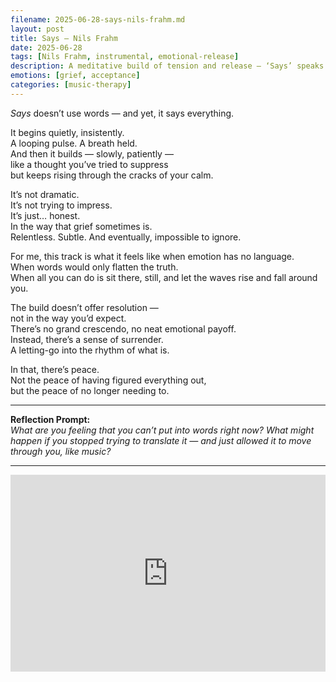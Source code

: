 ```yaml
---
filename: 2025-06-28-says-nils-frahm.md
layout: post
title: Says – Nils Frahm
date: 2025-06-28
tags: [Nils Frahm, instrumental, emotional-release]
description: A meditative build of tension and release — ‘Says’ speaks not through lyrics, but through the emotional landscape it slowly unveils.
emotions: [grief, acceptance]
categories: [music-therapy]
---
```


*Says* doesn’t use words — and yet, it says everything.

It begins quietly, insistently.  
A looping pulse. A breath held.  
And then it builds — slowly, patiently —  
like a thought you’ve tried to suppress  
but keeps rising through the cracks of your calm.

It’s not dramatic.  
It’s not trying to impress.  
It’s just… honest.  
In the way that grief sometimes is.  
Relentless. Subtle. And eventually, impossible to ignore.

For me, this track is what it feels like when emotion has no language.  
When words would only flatten the truth.  
When all you can do is sit there, still, and let the waves rise and fall around you.

The build doesn’t offer resolution —  
not in the way you’d expect.  
There’s no grand crescendo, no neat emotional payoff.  
Instead, there’s a sense of surrender.  
A letting-go into the rhythm of what is.

In that, there’s peace.  
Not the peace of having figured everything out,  
but the peace of no longer needing to.

---

**Reflection Prompt:**  
*What are you feeling that you can’t put into words right now? What might happen if you stopped trying to translate it — and just allowed it to move through you, like music?*

---

<iframe width="100%" height="315" src="https://www.youtube.com/embed/1bYD38n1fF4" title="Nils Frahm - Says (Official Video)" frameborder="0" allowfullscreen></iframe>
